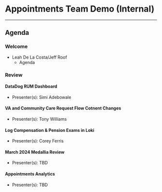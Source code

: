 # Appointments Team Demo (Internal) 

---

## Agenda

### Welcome

- Leah De La Costa/Jeff Roof 
  - Agenda

### Review 

#### DataDog RUM Dashboard 
  - Presenter(s): Simi Adebowale

#### VA and Community Care Request Flow Cotnent Changes 
  - Presenter(s): Tony Williams

#### Log Compensation & Pension Exams in Loki 
  - Presenter(s): Corey Ferris 

#### March 2024 Medallia Review 
  - Presenter(s): TBD 

#### Appointments Analytics 
  - Presenter(s): TBD 
